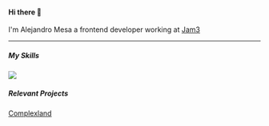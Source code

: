 #### Hi there 👋

I'm Alejandro Mesa a frontend developer working at [Jam3](https://www.jam3.com/)

---

##### My Skills

<p align="left">
  <a href="https://skillicons.dev">
    <img src="https://skillicons.dev/icons?i=html,css,sass,js,ts,react,nextjs,git,graphql,mysql,supabase,vscode,aws&perline=5" />
  </a>
</p>

##### Relevant Projects

[Complexland](https://complexland.com/)
